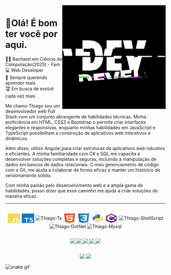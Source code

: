 <img src="giphy.gif" width="325px" align="right">

# :wave:Olá! É bom ter você por aqui.

👨‍🎓 Bacharel em Ciência da Computação(2025) - Fam<br>
💻 Web Developer<br>
:telescope: Sempre querendo aprender mais<br>
:trophy: Em busca de evoluir cada vez mais


Me chamo Thiago sou um desenvolvedor web Full Stack com um conjunto abrangente de habilidades técnicas. Minha proficiência em HTML, CSS3 e Bootstrap o permite criar interfaces elegantes e responsivas, enquanto minhas habilidades em JavaScript e TypeScript possibilitam a construção de aplicativos web interativos e dinâmicos.

Além disso, utilizo Angular,para criar estruturas de aplicativos web robustos e eficientes. A minha familiaridade com C# e SQL me capacita a desenvolver soluções completas e seguras, incluindo a manipulação de dados em bancos de dados relacionais. O meu gerenciamento de código com o Git, me ajuda a colaborar de forma eficaz e manter um histórico de versionamento sólido.

Com minha paixão pelo desenvolvimento web e a ampla gama de habilidades, posso dizer que esse caminho me ajuda a criar soluções de maneira eficaz.

---

<div style="display: inline_block" align="center"><br>
  <img align="center" title="JavaScript" alt="Thiago-Js" height="30" width="40" src="https://raw.githubusercontent.com/devicons/devicon/master/icons/javascript/javascript-plain.svg">
  <img align="center" title="TypeScript" alt="Thiago-Ts" height="30" width="40" src="https://raw.githubusercontent.com/devicons/devicon/master/icons/typescript/typescript-plain.svg">
  <img align="center" title="Angular"  alt="Thiago-Ts" height="30" width="40" src="https://cdn.jsdelivr.net/gh/devicons/devicon/icons/angularjs/angularjs-original.svg" />
  <img align="center" title="Html5" alt="Thiago-HTML" height="30" width="40" src="https://raw.githubusercontent.com/devicons/devicon/master/icons/html5/html5-original.svg">
  <img align="center" title="Css3" alt="Thiago-CSS" height="30" width="40" src="https://raw.githubusercontent.com/devicons/devicon/master/icons/css3/css3-original.svg">
  <img align="center" title="Python" alt="Thiago-Python" height="30" width="40" src="https://raw.githubusercontent.com/devicons/devicon/master/icons/python/python-original.svg">
  <img align="center" title="C#" alt="Thiago-Csharp" height="30" width="40" src="https://raw.githubusercontent.com/devicons/devicon/master/icons/csharp/csharp-original.svg">
  <img align="center" title="ShellScript" alt="Thiago-ShellScript" height="30" width="40" src="https://cdn.jsdelivr.net/gh/devicons/devicon/icons/bash/bash-original.svg" />
  <img align="center" title=".NetCore" alt="Thiago-DotNet" height="30" width="40"src="https://cdn.jsdelivr.net/gh/devicons/devicon/icons/dotnetcore/dotnetcore-original.svg" />
  <img align="center" title="Mysql" alt="Thiago-Mysql" height="30" width="40" src="https://cdn.jsdelivr.net/gh/devicons/devicon/icons/mysql/mysql-original-wordmark.svg" />
</div>

##

<div align="center">
  <a href="https://discord.gg/eHVsVc2c" target="_blank">
    <img src="https://img.shields.io/badge/Discord-7289DA?style=for-the-badge&logo=discord&logoColor=white">
  </a> 
  <a href = "mailto:thiago.al154@gmail.com">
    <img src="https://img.shields.io/badge/-Gmail-%23333?style=for-the-badge&logo=gmail&logoColor=white" target="_blank">
  </a>
  <a href="https://linkedin.com/in/thiago-alves-74927a241">
    <img src="https://img.shields.io/badge/-LinkedIn-%230077B5?style=for-the-badge&logo=linkedin&logoColor=white" target="_blank">
  </a>
  <a href="https://web.whatsapp.com/send?phone=5581987531748">
    <img src="https://img.shields.io/badge/WhatsApp-25D366?style=for-the-badge&logo=whatsapp&logoColor=white" target="_blank">
  </a>
  <a href="https://t.me/ThiagoTi">
    <img src="https://img.shields.io/badge/Telegram-2CA5E0?style=for-the-badge&logo=telegram&logoColor=white" target="_blank">
  </a>
</div>

##

<div align = "center">
<img height = "200em" src="https://github-readme-stats.vercel.app/api/top-langs/?username=thiago-cloud&show_icons=true&theme=transparent&count_private=true"/>
<img height = "200em" src="https://github-readme-stats.vercel.app/api?username=thiago-cloud&show_icons=true&show_icons=true&theme=transparent&count_private=true" />
</div>



![snake gif](https://github.com/thiago-cloud/thiago-cloud/blob/output/github-contribution-grid-snake.gif)
